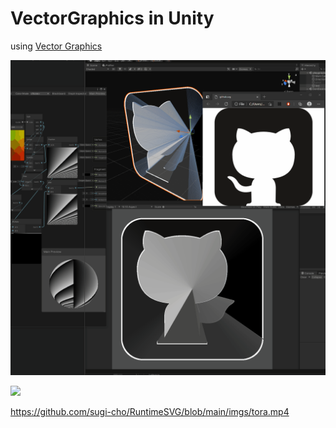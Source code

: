 # VectorGraphics in Unity

using [Vector Graphics](https://docs.unity3d.com/Packages/com.unity.vectorgraphics@2.0/manual/index.html)

![](imgs/svg_to_mesh.gif)

![](imgs/tora.gif)

https://github.com/sugi-cho/RuntimeSVG/blob/main/imgs/tora.mp4
